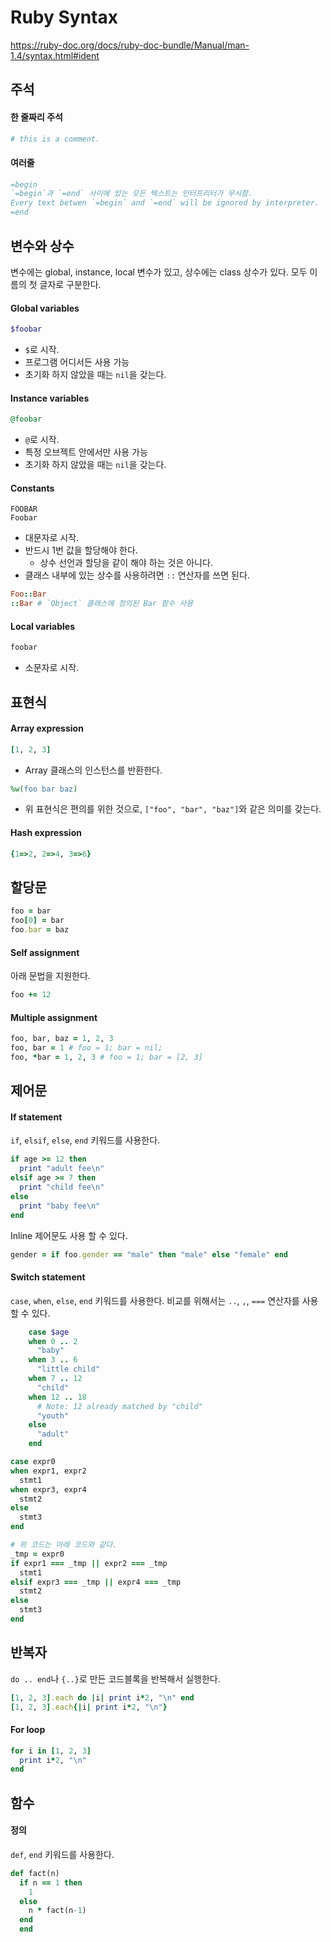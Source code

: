 # Ruby Syntax

https://ruby-doc.org/docs/ruby-doc-bundle/Manual/man-1.4/syntax.html#ident

## 주석

#### 한 줄짜리 주석

```ruby
# this is a comment.
```

#### 여러줄

```ruby
=begin
`=begin`과 `=end` 사이에 있는 모든 텍스트는 인터프리터가 무시함.
Every text betwen `=begin` and `=end` will be ignored by interpreter.
=end
```



## 변수와 상수

변수에는 global, instance, local 변수가 있고, 상수에는 class 상수가 있다. 모두 이름의 첫 글자로 구분한다.

#### Global variables

```ruby
$foobar
```

- `$`로 시작.
- 프로그램 어디서든 사용 가능
- 초기화 하지 않았을 때는 `nil`을 갖는다.

#### Instance variables

```ruby
@foobar
```

- `@`로 시작.
- 특정 오브젝트 안에서만 사용 가능
- 초기화 하지 않았을 때는 `nil`을 갖는다.

#### Constants

```
FOOBAR
Foobar
```

- 대문자로 시작.
- 반드시 1번 값을 할당해야 한다.
  - 상수 선언과 할당을 같이 해야 하는 것은 아니다. 
- 클래스 내부에 있는 상수를 사용하려면 `::` 연산자를 쓰면 된다.

```ruby
Foo::Bar
::Bar # `Object` 클래스에 정의된 Bar 함수 사용
```

#### Local variables

```ruby
foobar
```

- 소문자로 시작.

## 표현식

#### Array expression

```ruby
[1, 2, 3]
```

- Array 클래스의 인스턴스를 반환한다.

```ruby
%w(foo bar baz)
```

- 위 표현식은 편의를 위한 것으로,  `["foo", "bar", "baz"]`와 같은 의미를 갖는다.

#### Hash expression

```ruby
{1=>2, 2=>4, 3=>6}
```

## 할당문

```ruby
foo = bar
foo[0] = bar
foo.bar = baz
```

#### Self assignment

아래 문법을 지원한다.

```ruby
foo += 12
```

#### Multiple assignment

```ruby
foo, bar, baz = 1, 2, 3
foo, bar = 1 # foo = 1; bar = nil;
foo, *bar = 1, 2, 3 # foo = 1; bar = [2, 3]
```

## 제어문

#### If statement

`if`, `elsif`, `else`, `end` 키워드를 사용한다.

```ruby
if age >= 12 then
  print "adult fee\n"
elsif age >= 7 then
  print "child fee\n"
else
  print "baby fee\n"
end
```

Inline 제어문도 사용 할 수 있다.

```ruby
gender = if foo.gender == "male" then "male" else "female" end
```

#### Switch statement

`case`, `when`, `else`, `end` 키워드를 사용한다. 비교를 위해서는 `..`, `,`, `===` 연산자를 사용할 수 있다.

```ruby
	case $age
	when 0 .. 2
	  "baby"
	when 3 .. 6
	  "little child"
	when 7 .. 12
	  "child"
	when 12 .. 18
	  # Note: 12 already matched by "child"
	  "youth"
	else
	  "adult"
	end
```

```ruby
case expr0
when expr1, expr2
  stmt1
when expr3, expr4
  stmt2
else
  stmt3
end

# 위 코드는 아래 코드와 같다.
_tmp = expr0
if expr1 === _tmp || expr2 === _tmp
  stmt1
elsif expr3 === _tmp || expr4 === _tmp
  stmt2
else
  stmt3
end
```

## 반복자

`do .. end`나 `{..}`로 만든 코드블록을 반복해서 실행한다.

```ruby
[1, 2, 3].each do |i| print i*2, "\n" end
[1, 2, 3].each{|i| print i*2, "\n"}
```

#### For loop

```ruby
for i in [1, 2, 3]
  print i*2, "\n"
end
```

## 함수

#### 정의

`def`, `end` 키워드를 사용한다.

```ruby
def fact(n)
  if n == 1 then
    1 
  else
    n * fact(n-1)
  end
  end
```

